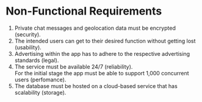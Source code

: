 # Non-Functional Requirements

<ol>
  <li>Private chat messages and geolocation data must be encrypted (security). </li>
  <li>The intended users can get to their desired function without getting lost (usability).</li>
  <li>Advertising within the app has to adhere to the respective advertising standards (legal).</li>
  <li>The service must be available 24/7 (reliability). 
  <br>For the initial stage the app must be able to support 1,000 concurrent users (perfomance).</li>
  <li>The database must be hosted on a cloud-based service that has scalability (storage).
</ol>